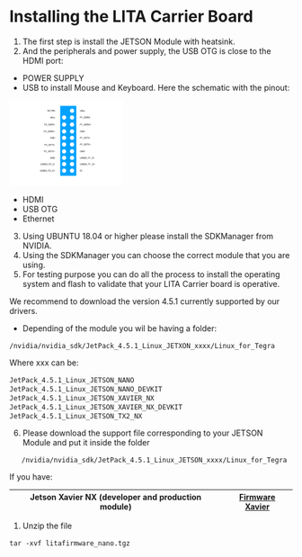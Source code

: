 # Installing the LITA Carrier Board

1. The first step is install the JETSON Module with heatsink. 
2. And the peripherals and power supply, the USB OTG is close to the HDMI port:

- POWER SUPPLY
- USB to install Mouse and Keyboard. Here the schematic with the pinout:

<img src="./images/USB_LITA.png" width="40%">

- HDMI
- USB OTG
- Ethernet

3. Using UBUNTU 18.04 or higher please install the SDKManager from NVIDIA.
4. Using the SDKManager you can choose the correct module that you are using.
5. For testing purpose you can do all the process to install the operating system and flash to validate that your LITA Carrier board is operative.

We recommend to download the version 4.5.1 currently supported by our drivers.
- Depending of the module you wil be having a folder:

```
/nvidia/nvidia_sdk/JetPack_4.5.1_Linux_JETXON_xxxx/Linux_for_Tegra
```

Where xxx can be:

``` 
JetPack_4.5.1_Linux_JETSON_NANO
JetPack_4.5.1_Linux_JETSON_NANO_DEVKIT
JetPack_4.5.1_Linux_JETSON_XAVIER_NX
JetPack_4.5.1_Linux_JETSON_XAVIER_NX_DEVKIT
JetPack_4.5.1_Linux_JETSON_TX2_NX  
```

6. Please download the support file corresponding to your JETSON Module and put it inside the folder 

```
   /nvidia/nvidia_sdk/JetPack_4.5.1_Linux_JETSON_xxxx/Linux_for_Tegra
```

If you have:

|Jetson Xavier NX (developer and production module)  | [Firmware Xavier](https://github.com/barovehicles/lita-carrier-board/blob/main/firmware/litafirmware_xaviernx.tar.gz)|
|----------------------------------------------------|------------------------------------------------------------------------------------------|


1. Unzip the file 

```
tar -xvf litafirmware_nano.tgz
```

